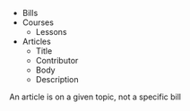 - Bills
- Courses
  - Lessons
- Articles
  - Title
  - Contributor
  - Body
  - Description

An article is on a given topic, not a specific bill
